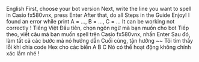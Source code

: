 English
First, choose your bot version
Next, write the line you want to spell in Casio fx580vnx, press Enter
After that, do all Steps in the Guide
Enjoy!
I found an error while print A = ..., B = ..., C = ...
It can be working not correctly !
Tiếng Việt
Đầu tiên, chọn ngôn ngữ mà bạn muốn cho bot
Tiếp theo, viết câu mà bạn muốn spell trên Casio fx580vnx, nhấn Enter
Sau đó, làm tất cả các bước mà nó hướng dẫn
Cuối cùng, tận hưởng ~~
Tôi tìm thấy lỗi khi chia code Hex cho các biến A B C
Nó có thể hoạt động không chính xác lắm nhé !
